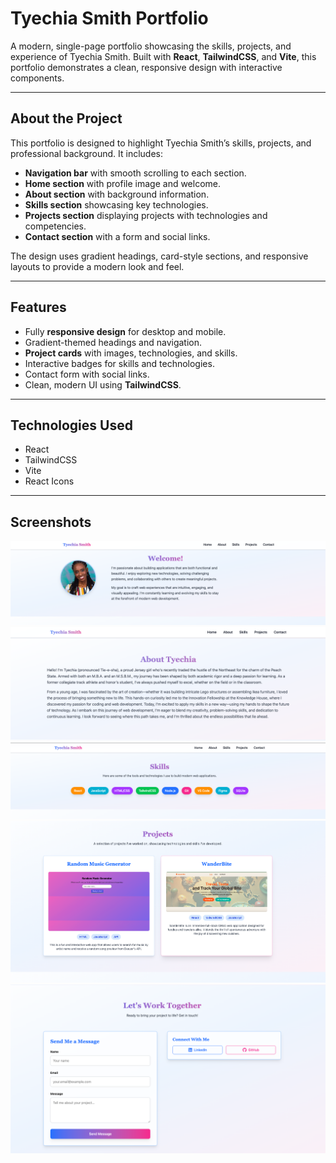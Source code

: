 # Tyechia Smith Portfolio

A modern, single-page portfolio showcasing the skills, projects, and experience of Tyechia Smith. Built with **React**, **TailwindCSS**, and **Vite**, this portfolio demonstrates a clean, responsive design with interactive components.

---



## About the Project

This portfolio is designed to highlight Tyechia Smith’s skills, projects, and professional background. It includes:

- **Navigation bar** with smooth scrolling to each section. 
- **Home section** with profile image and welcome.  
- **About section** with background information.  
- **Skills section** showcasing key technologies.  
- **Projects section** displaying projects with technologies and competencies.  
- **Contact section** with a form and social links.  

The design uses gradient headings, card-style sections, and responsive layouts to provide a modern look and feel.

---

## Features

- Fully **responsive design** for desktop and mobile.  
- Gradient-themed headings and navigation.  
- **Project cards** with images, technologies, and skills.  
- Interactive badges for skills and technologies.  
- Contact form with social links.  
- Clean, modern UI using **TailwindCSS**.  

---

## Technologies Used

- React
- TailwindCSS
- Vite
- React Icons

---

## Screenshots

![Homepage Screenshot](src/assets/screenshot1.png)
![About Screenshot](src/assets/screenshot2.png)
![Skills Screenshot](src/assets/screenshot3.png)
![Projects Screenshot](src/assets/screenshot4.png)
![Contact Screenshot](src/assets/screenshot5.png)